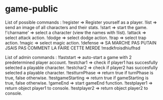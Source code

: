 # game-public
List of possible commands :
  !register
   => Register yourself as a player.
  !list
   => send an image of all characters and their stats.
  !start
   => start the game.
   !'charname'
    => select a character (view the names with !list).
   !attack
    => select attack action.
   !dodge
    => select dodge action.
   !trap
    => select trap action.
   !magic
    => select magic action.
   !defense
    => SA MARCHE PAS PUTAIN JSAIS PAS COMMENT LA FAIRE CETTE MERDE !msdkfroisdhiufhsd
  
List of admin commands :
  !faststart
   => auto-start a game with 2 predetermined player account.
  !testchar1
   => check if player1 has succesfully selected a playable character.
  !testchar2
   => check if player2 has succesfully selected a playable character.
  !testturnPhase
   => return true if turnPhase is true, false otherwise.
  !testgameStarting
   => return true if gameStarting is true, false otherwise.
  !gameEnd
   => start gameEnd function.
  !testplayer1
   => return object player1 to console.
  !testplayer2
   => return object player2 to console.
